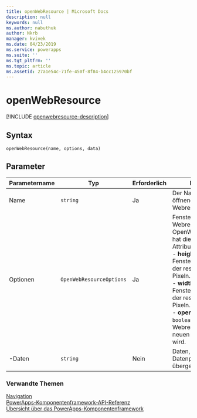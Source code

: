 ```yaml
---
title: openWebResource | Microsoft Docs
description: null
keywords: null
ms.author: nabuthuk
author: Nkrb
manager: kvivek
ms.date: 04/23/2019
ms.service: powerapps
ms.suite: ''
ms.tgt_pltfrm: ''
ms.topic: article
ms.assetid: 27a1e54c-71fe-450f-8f84-b4cc125970bf
---
```


# <a name="openwebresource"></a>openWebResource

[!INCLUDE [openwebresource-description](includes/openwebresource-description.md)]

## <a name="syntax"></a>Syntax

`openWebResource(name, options, data)`

## <a name="parameters"></a>Parameter

| Parametername|Typ|Erforderlich|Beschreibung|
| ------------- |----|--------|-----------|
|Name|`string`|Ja|Der Name der zu öffnenden HTML-Webressource.|
|Optionen|`OpenWebResourceOptions`|Ja|Fensteroptionen für die Webressource. OpenWebResourceOptions hat die folgenden Attribute:<br/>- **height**: `number`. Höhe des Fensters zum Anzeigen der resultierenden Seite in Pixeln.<br/>- **width**: `number`. Breite des Fensters zum Anzeigen der resultierenden Seite in Pixeln.<br/>- **openInNewWindow**: `boolean`. ob die Webressource in einem neuen Fenster geöffnet wird.|
|-Daten|`string`|Nein|Daten, die in den Datenparameter übergeben werden.


### <a name="related-topics"></a>Verwandte Themen

[Navigation](../navigation.md)<br/>
[PowerApps-Komponentenframework-API-Referenz](../../reference/index.md)<br/>
[Übersicht über das PowerApps-Komponentenframework](../../overview.md)